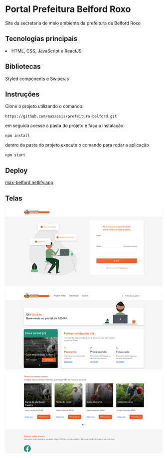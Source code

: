 # Portal Prefeitura Belford Roxo

Site da secretaria de meio ambiente da prefeitura de Belford Roxo


## Tecnologias principais

<li>HTML, CSS, JavaScript e ReactJS</li>

## Bibliotecas

Styled components e SwiperJs 

## Instruções

Clone o projeto utilizando o comando:

`https://github.com/maxassis/prefeitura-belford.git`

em seguida acesse a pasta do projeto e faça a instalação:

`npm install`

dentro da pasta do projeto execute o comando para rodar a aplicação

`npm start`



## Deploy

[max-belford.netlify.app](max-belford.netlify.app)

## Telas



![](https://raw.githubusercontent.com/maxassis/prefeitura-belford/master/src/assets/imgs/screen1.png?token=AOBXVP2T34IJONJNXSZXQPLBARFC4)

![](https://raw.githubusercontent.com/maxassis/prefeitura-belford/master/src/assets/imgs/screen2.png?token=AOBXVPZF5HXYX6Q7ZUFDEQTBARFGC)

![](https://raw.githubusercontent.com/maxassis/prefeitura-belford/master/src/assets/imgs/screen3.png?token=AOBXVP2R65H2FPLZGRSIJX3BARFJ6)

